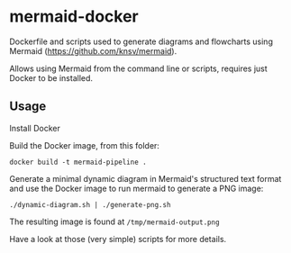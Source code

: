 # mermaid-docker
Dockerfile and scripts used to generate diagrams and flowcharts using Mermaid (https://github.com/knsv/mermaid).

Allows using Mermaid from the command line or scripts, requires just Docker to be installed.

## Usage
Install Docker

Build the Docker image, from this folder:

    docker build -t mermaid-pipeline .
	
Generate a minimal dynamic diagram in Mermaid's structured 
text format and use the Docker image to run mermaid to generate
a PNG image:

    ./dynamic-diagram.sh | ./generate-png.sh
	
The resulting image is found at `/tmp/mermaid-output.png`	

Have a look at those (very simple) scripts for more details.
